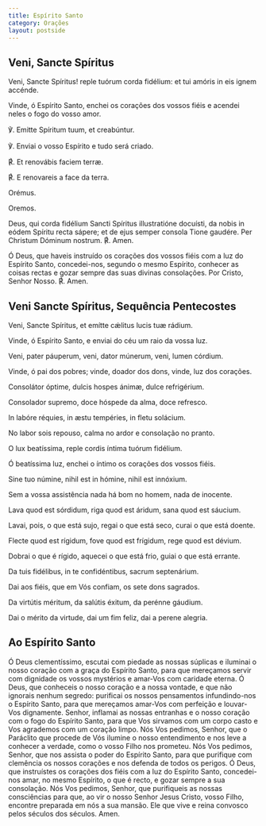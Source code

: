```yaml
---
title: Espírito Santo
category: Orações
layout: postside
---
```


## Veni, Sancte Spíritus

<div class="side-by-side not-content">

<p>
Veni, Sancte Spíritus! reple tuórum corda fidélium: et tui amóris in eis ignem accénde.
</p>
<p>
Vinde, ó Espírito Santo, enchei os corações dos vossos fiéis e acendei neles o fogo do vosso amor.
</p>
<p>
℣. Emitte Spíritum tuum, et creabúntur.
</p>
<p>
℣. Enviai o vosso Espírito e tudo será criado.
</p>
<p>
<span class="text-red-500">℟.</span> Et renovábis faciem terræ.
</p>
<p>
<span class="text-red-500">℟.</span> E renovareis a face da terra.
</p>
<p>
<span class="text-red-500 text-center">Orémus.</span>
</p>
<p>
<span class="text-red-500 text-center">Oremos.</span>
</p>
<p>
Deus, qui corda fidélium Sancti Spíritus illustratióne docuísti, da nobis in eódem Spíritu recta sápere; et de ejus semper consola Tione gaudére. Per Christum Dóminum nostrum. <span class="text-red-500">℟.</span> Amen.
</p>
<p>
Ó Deus, que haveis instruído os corações dos vossos fiéis com a luz do Espírito Santo, concedei-nos, segundo o mesmo Espírito, conhecer as coisas rectas e gozar sempre das suas divinas consolações. Por Cristo, Senhor Nosso. <span class="text-red-500">℟.</span> Amen.
</p>

</div>

## Veni Sancte Spíritus, Sequência Pentecostes

<div class="side-by-side not-content">

<p>
Veni, Sancte Spíritus, et emítte cǽlitus lucis tuæ rádium.
</p>
<p>
Vinde, ó Espírito Santo, e enviai do céu um raio da vossa luz.
</p>
<p>
Veni, pater páuperum, veni, dator múnerum, veni, lumen córdium.
</p>
<p>
Vinde, ó pai dos pobres; vinde, doador dos dons, vinde, luz dos corações.
</p>
<p>
Consolátor óptime, dulcis hospes ánimæ, dulce re­fri­gérium.
</p>
<p>
Consolador supremo, doce hóspede da alma, doce refresco.
</p>
<p>
In labóre réquies, in æstu tempéries, in fletu solácium.
</p>
<p>
No labor sois repouso, calma no ardor e consolação no pranto.
</p>
<p>
O lux beatíssima, reple cordis íntima tuórum fidélium.
</p>
<p>
Ó beatíssima luz, enchei o íntimo os corações dos vossos fiéis.
</p>
<p>
Sine tuo númine, nihil est in hómine, nihil est innóxium.
</p>
<p>
Sem a vossa assistência nada há bom no homem, nada de inocente.
</p>
<p>
Lava quod est sórdidum, riga quod est áridum, sana quod est sáucium.
</p>
<p>
Lavai, pois, o que está sujo, regai o que está seco, curai o que está doente.
</p>
<p>
Flecte quod est rígidum, fove quod est frígidum, rege quod est dévium.
</p>
<p>
Dobrai o que é rígido, aquecei o que está frio, guiai o que está errante.
</p>
<p>
Da tuis fidélibus, in te con­fi­dén­tibus, sacrum sep­te­nárium.
</p>
<p>
Dai aos fiéis, que em Vós confiam, os sete dons sagrados.
</p>
<p>
Da virtútis méritum, da salútis éxitum, da perénne gáudium.
</p>
<p>
Dai o mérito da virtude, dai um fim feliz, dai a perene alegria.
</p>

</div>

## Ao Espírito Santo

Ó Deus clementíssimo, escutai com piedade as nossas súplicas e iluminai o nosso coração com a graça do Espírito Santo, para que mereçamos servir com dignidade os vossos mystérios e amar-Vos com caridade eterna. Ó Deus, que conheceis o nosso coração e a nossa vontade, e que não ignorais nenhum segredo: purificai os nossos pensamentos infundindo-nos o Espírito Santo, para que mereçamos amar-Vos com perfeição e louvar-Vos dignamente. Senhor, inflamai as nossas entranhas e o nosso coração com o fogo do Espírito Santo, para que Vos sirvamos com um corpo casto e Vos agrademos com um coração limpo. Nós Vos pedimos, Senhor, que o Paráclito que procede de Vós ilumine o nosso entendimento e nos leve a conhecer a verdade, como o vosso Filho nos prometeu. Nós Vos pedimos, Senhor, que nos assista o poder do Espírito Santo, para que purifique com clemência os nossos corações e nos defenda de todos os perigos. Ó Deus, que instruístes os corações dos fiéis com a luz do Espírito Santo, concedei-nos amar, no mesmo Espírito, o que é recto, e gozar sempre a sua consolação. Nós Vos pedimos, Senhor, que purifiqueis as nossas consciências para que, ao vir o nosso Senhor Jesus Cristo, vosso Filho, encontre preparada em nós a sua mansão. Ele que vive e reina convosco pelos séculos dos séculos. Amen.
